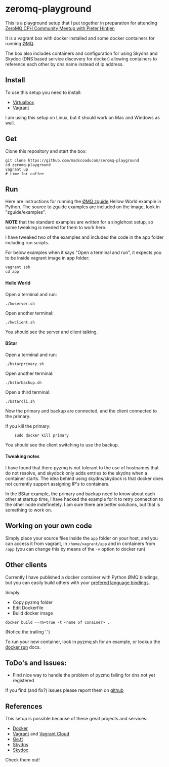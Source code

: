 zeromq-playground
=================

This is a playground setup that I put together in preparation for attending [ZeroMQ CPH Community Meetup with Pieter Hintjen](http://www.eventbrite.com/e/zeromq-cph-community-meetup-with-pieter-hintjens-registration-10826864443?utm_campaign=event_reminder&ref=eemaileventremind&utm_medium=email&utm_source=eb_email&utm_term=eventname)

It is a vagrant box with docker installed and some docker containers for running [ØMQ](http://zeromq.org/).

The box also includes containers and configuration for using Skydns and Skydoc (DNS based service discovery for docker) allowing containers to reference each other by dns name instead of ip address.

Install
-------
To use this setup you need to install:

* [Virtualbox](https://www.virtualbox.org/wiki/Downloads)
* [Vagrant](https://www.vagrantup.com/downloads.html)

I am using this setup on Linux, but it should work on Mac and Windows as well.

Get
---
Clone this repository and start the box:
```
git clone https://github.com/madscoaducom/zeromq-playground
cd zeromq-playground
vagrant up
# time for coffee
```

Run
---
Here are instructions for running the [ØMQ zguide](http://zguide.zeromq.org/) Hellow World example in Python. The source to zguide examples are included on the image, look in "zguide/examples".

**NOTE** that the standard examples are written for a singlehost setup, so some tweaking is needed for them to work here.

I have tweaked two of the examples and included the code in the app folder including run scripts.

For below examples when it says "Open a terminal and run", it expects you to be inside vagrant image in app folder:

```
vagrant ssh
cd app
```

#### Hello World

Open a terminal and run:
```
./hwserver.sh
```

Open another terminal:
```
./hwclient.sh
```
You should see the server and client talking.


#### BStar
Open a terminal and run:
```
./bstarprimary.sh
```

Open another terminal:
```
./bstarbackup.sh
```

Open a third terminal:
```
./bstarcli.sh
```

Now the primary and backup are connected, and the client connected to the primary. 

If you kill the primary:
```
    sudo docker kill primary
```

You should see the client switching to use the backup.

#### Tweaking notes
I have found that there pyzmq is not tolerant to the use of hostnames that do not resolve, and skydock only adds entries to the skydns when a container starts. The idea behind using skydns/skydock is that docker does not currently support assigning IP's to containers.

In the BStar example, the primary and backup need to know about each other at startup time, I have hacked the example for it to retry connection to the other node indefinetely. I am sure there are better solutions, but that is something to work on.


Working on your own code
------------------------
Simply place your source files inside the `app` folder on your host, and you can access it from vagrant, in `/home/vagrant/app` and in containers from `/app` (you can change this by means of the `-v` option to docker run)


Other clients
-------------
Currently I have published a docker container with Python ØMQ bindings, but you can easily build others with your [prefered language bindings](http://zeromq.org/bindings:_start).

Simply:

* Copy pyzmq folder
* Edit Dockerfile
* Build docker image

```
docker build --rm=true -t <name of conainer> .
```
(Notice the trailing '.')

To run your new container, look in pyzmq.sh for an example, or lookup the [docker run](http://docs.docker.io/en/latest/reference/commandline/cli/#run) docs.

ToDo's and Issues:
------------------
* Find nice way to handle the problem of pyzmq failing for dns not yet registered

If you find (and fix?) issues please report them on [github](https://github.com/madscoaducom/zeromq-playground)


References
---------
This setup is possible because of these great projects and services:
* [Docker](http://docker.io)
* [Vagrant](http://www.vagrantup.com) and [Vagrant Cloud](http://www.vagrantcloud.com)
* [Ge.tt](http://ge.tt)
* [Skydns](https://github.com/skynetservices/skydns)
* [Skydoc](https://github.com/crosbymichael/skydock)

Check them out!
